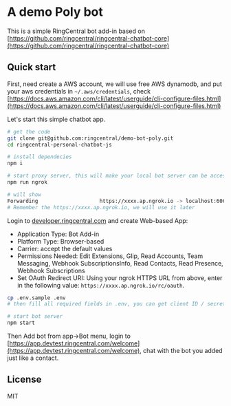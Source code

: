 # A demo Poly bot

This is a simple RingCentral bot add-in based on [https://github.com/ringcentral/ringcentral-chatbot-core](https://github.com/ringcentral/ringcentral-chatbot-core)

## Quick start


First, need create a AWS account, we will use free AWS dynamodb, and put your aws credentials in `~/.aws/credentials`, check [https://docs.aws.amazon.com/cli/latest/userguide/cli-configure-files.html](https://docs.aws.amazon.com/cli/latest/userguide/cli-configure-files.html)

Let's start this simple chatbot app.


```bash
# get the code
git clone git@github.com:ringcentral/demo-bot-poly.git
cd ringcentral-personal-chatbot-js

# install dependecies
npm i

# start proxy server, this will make your local bot server can be accessed by RingCentral service
npm run ngrok

# will show
Forwarding                    https://xxxx.ap.ngrok.io -> localhost:6066
# Remember the https://xxxx.ap.ngrok.io, we will use it later
```

Login to [developer.ringcentral.com](https://developer.ringcentral.com/) and create Web-based App:

- Application Type: Bot Add-in
- Platform Type: Browser-based
- Carrier: accept the default values
- Permissions Needed: Edit Extensions, Glip, Read Accounts, Team Messaging, Webhook SubscriptionsInfo, Read Contacts, Read Presence, Webhook Subscriptions
- Set OAuth Redirect URI: Using your ngrok HTTPS URL from above, enter in the following value: `https://xxxx.ap.ngrok.io/rc/oauth`.

```bash
cp .env.sample .env
# then fill all required fields in .env, you can get client ID / secret from app setting

# start bot server
npm start
```

Then Add bot from app->Bot menu, login to [https://app.devtest.ringcentral.com/welcome](https://app.devtest.ringcentral.com/welcome), chat with the bot you added just like a contact.

## License

MIT
